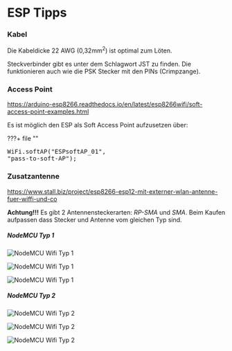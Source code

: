 # ESP Tipps

### Kabel

Die Kabeldicke 22 AWG (0,32mm<sup>2</sup>) ist optimal zum Löten.

Steckverbinder gibt es unter dem Schlagwort JST zu finden. Die funktionieren auch wie die PSK Stecker mit den PINs (Crimpzange).

### Access Point

<a href="https://arduino-esp8266.readthedocs.io/en/latest/esp8266wifi/soft-access-point-examples.html" target="_blank">https://arduino-esp8266.readthedocs.io/en/latest/esp8266wifi/soft-access-point-examples.html</a>

Es ist möglich den ESP als Soft Access Point aufzusetzen über:

???+ file ""
    <pre>WiFi.softAP("ESPsoftAP_01", "pass-to-soft-AP");</pre>

### Zusatzantenne

<a href="https://www.stall.biz/project/esp8266-esp12-mit-externer-wlan-antenne-fuer-wiffi-und-co" target="_blank">https://www.stall.biz/project/esp8266-esp12-mit-externer-wlan-antenne-fuer-wiffi-und-co</a>

__Achtung!!!__ Es gibt 2 Antennensteckerarten: _RP-SMA_ und _SMA_. Beim Kaufen aufpassen dass Stecker und Antenne vom gleichen Typ sind.

##### NodeMCU Typ 1

![NodeMCU Wifi Typ 1](../../img/esp/wifi_antenne_typ1_1.jpg)

![NodeMCU Wifi Typ 1](../../img/esp/wifi_antenne_typ1_2.jpg)

![NodeMCU Wifi Typ 1](../../img/esp/wifi_antenne_typ1_3.jpg)

##### NodeMCU Typ 2

![NodeMCU Wifi Typ 2](../../img/esp/wifi_antenne_typ2_1.jpg)

![NodeMCU Wifi Typ 2](../../img/esp/wifi_antenne_typ2_2.jpg)

![NodeMCU Wifi Typ 2](../../img/esp/wifi_antenne_typ2_3.jpg)

